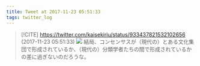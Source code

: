 ```yaml
---
title: Tweet at 2017-11-23 05:51:33
tags: twitter_log
---
```


> [!CITE] https://twitter.com/kaisekiriu/status/933437821532102656 (2017-11-23 05:51:33)
> ![](https://twitter.com/kaisekiriu/status/933437821532102656)
> 結局、コンセンサスが（現代の）とある文化集団で形成されているか、（現代の）分類学者たちの間で形成されているかの差に過ぎないのだろうな。

